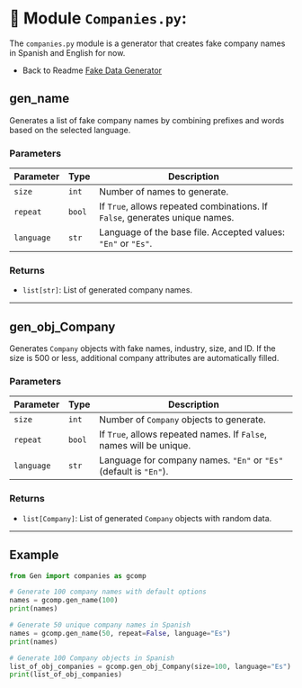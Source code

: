 # 📒 Module `Companies.py`:

The `companies.py` module is a generator that creates fake company names in Spanish and English for now.
- Back to Readme [Fake Data Generator](../../../../README.md)

## gen_name

Generates a list of fake company names by combining prefixes and words based on the selected language.

### Parameters

| Parameter   | Type     | Description                                                                |
|-------------|----------|-----------------------------------------------------------------------------|
| `size`      | `int`    | Number of names to generate.                                               |
| `repeat`    | `bool`   | If `True`, allows repeated combinations. If `False`, generates unique names.|
| `language`  | `str`    | Language of the base file. Accepted values: `"En"` or `"Es"`.              |

### Returns

- `list[str]`: List of generated company names.

---

## gen_obj_Company

Generates `Company` objects with fake names, industry, size, and ID. If the size is 500 or less, additional company attributes are automatically filled.

### Parameters

| Parameter   | Type     | Description                                                                 |
|-------------|----------|-----------------------------------------------------------------------------|
| `size`      | `int`    | Number of `Company` objects to generate.                                   |
| `repeat`    | `bool`   | If `True`, allows repeated names. If `False`, names will be unique.        |
| `language`  | `str`    | Language for company names. `"En"` or `"Es"` (default is `"En"`).           |

### Returns

- `list[Company]`: List of generated `Company` objects with random data.

---

## Example

```python
from Gen import companies as gcomp

# Generate 100 company names with default options
names = gcomp.gen_name(100)
print(names)

# Generate 50 unique company names in Spanish
names = gcomp.gen_name(50, repeat=False, language="Es")
print(names)

# Generate 100 Company objects in Spanish
list_of_obj_companies = gcomp.gen_obj_Company(size=100, language="Es") 
print(list_of_obj_companies)
